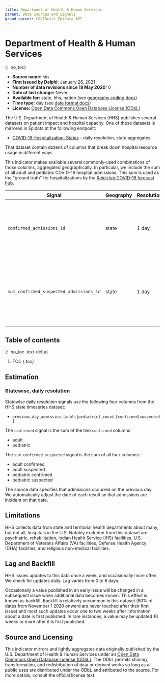 ```yaml
---
title: Department of Health & Human Services
parent: Data Sources and Signals
grand_parent: COVIDcast Epidata API
---
```


# Department of Health & Human Services
{: .no_toc}

* **Source name:** `hhs`
* **First issued by Delphi:** January 26, 2021
* **Number of data revisions since 19 May 2020:** 0
* **Date of last change:** Never
* **Available for:** state, hhs, nation (see [geography coding docs](../covidcast_geography.md))
* **Time type:** day (see [date format docs](../covidcast_times.md))
* **License:** [Open Data Commons Open Database License (ODbL)](https://opendatacommons.org/licenses/odbl/1-0/)

The U.S. Department of Health & Human Services (HHS) publishes several
datasets on patient impact and hospital capacity. One of these
datasets is mirrored in Epidata at the following endpoint:

* [COVID-19 Hospitalization: States](../covid_hosp.md) - daily resolution, state aggregates

That dataset contain dozens of columns that break down hospital
resource usage in different ways.

This indicator makes available several commonly-used combinations of
those columns, aggregated geographically. In particular, we include
the sum of all adult and pediatric COVID-19 hospital admissions. This
sum is used as the "ground truth" for hospitalizations by the [Reich
lab COVID-19 forecast
hub](https://github.com/reichlab/covid19-forecast-hub/blob/master/data-processed/README.md#hospitalizations).


| Signal | Geography | Resolution | Description |
| --- | --- | --- | --- |
| `confirmed_admissions_1d` | state | 1 day | Sum of adult and pediatric confirmed COVID-19 hospital admissions occuring each day. |
| `sum_confirmed_suspected_admissions_1d` | state | 1 day | Sum of adult and pediatric confirmed and suspected COVID-19 hospital admissions occuring each day. |

## Table of contents
{: .no_toc .text-delta}

1. TOC
{:toc}

## Estimation

### Statewise, daily resolution

Statewise daily resolution signals use the following four columns from
the HHS state timeseries dataset:

* `previous_day_admission_[adult|pediatric]_covid_[confirmed|suspected]`

The `confirmed` signal is the sum of the two `confirmed` columns: 

* adult
* pediatric

The `sum_confirmed_suspected` signal is the sum of all four columns:

* adult confirmed
* adult suspected
* pediatric confirmed
* pediatric suspected

The source data specifies that admissions occurred on the previous
day. We automatically adjust the date of each result so that
admissions are incident on that date.

## Limitations

HHS collects data from state and territorial health departments about many, but
not all, hospitals in the U.S. Notably excluded from this dataset are
psychiatric, rehabilitation, Indian Health Service (IHS) facilities,
U.S. Department of Veterans Affairs (VA) facilities, Defense Health Agency (DHA)
facilities, and religious non-medical facilities.

## Lag and Backfill

HHS issues updates to this data once a week, and occasionally more often. We
check for updates daily. Lag varies from 0 to 6 days.

Occasionally a value published in an early issue will be changed in a subsequent
issue when additional data becomes known. This effect is known as
backfill. Backfill is relatively uncommon in this dataset (80% of dates from
November 1 2020 onward are never touched after their first issue) and most such
updates occur one to two weeks after information about a date is first
published. In rare instances, a value may be updated 10 weeks or more after it
is first published.

## Source and Licensing

This indicator mirrors and lightly aggregates data originally
published by the U.S. Department of Health & Human Services under an
[Open Data Commons Open Database License
(ODbL)](https://opendatacommons.org/licenses/odbl/1-0/). The ODbL
permits sharing, transformation, and redistribution of data or derived
works so long as all public uses are distributed under the ODbL and 
attributed to the source. For more details, consult the official
license text.
